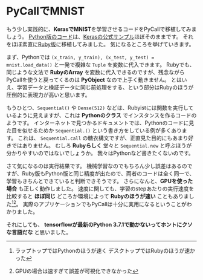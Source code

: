 # PyCallでMNIST

もう少し実践的に、**KerasでMNIST**を学習させるコードをPyCallで移植してみましょう。
[Python版のコード](https://github.com/np-complete/c95/blob/master/src/keras-mnist/mnist.py)は、[Kerasの公式サンプル](https://github.com/keras-team/keras/blob/master/examples/mnist_mlp.py)ほぼそのままです。
それをほぼ素直に[Ruby版](https://github.com/np-complete/c95/blob/master/src/keras-mnist/mnist.rb)に移植してみました。
気になるところを挙げていきます。

まず、Pythonでは `(x_train, y_train), (x_test, y_test) = mnist.load_data()` と一発で複雑な `Tuple` を変数に代入できます。
Rubyでも、同じような文法で **RubyのArray** を変数に代入できるのですが、残念ながらPyCallを使うと戻ってくるのは **PyObject** なので上手く動きません。
とはいえ、学習データと検証データに同じ前処理をする、という部分はRubyのほうが圧倒的に表現力が高いと思います。

もうひとつ、`Sequential()` や `Dense(512)` などは、Rubyistには関数を実行しているように見えますが、これは **Pythonのクラス** でインスタンスを作るコードのようです。
インターネットで見つかるドキュメントでは、Pythonのコードに見た目を似せるためか `Sequential.()` という書き方をしている例が多くあります。
これは、 `Sequential.call` の糖衣構文ですが、正直見た目的にもあまり好きではありません。
むしろ **Rubyらしく** 堂々と `Sequential.new` と呼ぶほうが分かりやすいのではないでしょうか。
我々はPythonなど書きたくないのです。

さて気になるのは実行結果です。
機械学習なのでもちろん少し誤差はあるのですが、Ruby版もPython版と同じ精度が出たので、両者のコードは全く同一で、学習もきちんとできていると判断できそうです。
さらになんと、**GPUを使った場合** も正しく動作しました。
速度に関しても、学習のstepあたりの実行速度を比較すると **ほぼ同じ** どころか環境によって **Rubyのほうが速い** こともありました[^1][^2]。
実際のアプリケーションでもPyCallは十分に実用になるということがわかりました。

[^1]: ラップトップではPythonのほうが速く デスクトップではRubyのほうが速かった
[^2]: GPUの場合は速すぎて誤差が可視化できなかった

それにしても、 **tensorflowが最新のPython 3.7.1で動かないってホントにクソな言語だな** と思いました。
